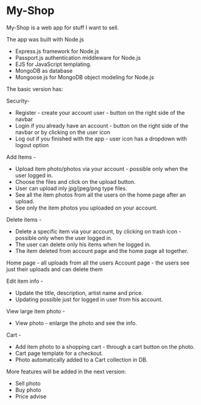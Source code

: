 # My-Shop
My-Shop is a web app for stuff I want to sell.

The app was built with Node.js
* Express.js framework for Node.js
* Passport.js authentication middleware for Node.js
* EJS for JavaScript templating.
* MongoDB as database
* Mongoose.js for MongoDB object modeling for Node.js

The basic version has:

Security-
* Register - create your account user - button on the right side of the navbar
* Login if you already have an account - button on the right side of the navbar or by clicking on the user icon
* Log out if you finished with the app - user icon has a dropdown with logout option

Add Items -
* Upload item photo/photos via your account - possible only when the user logged in.
* Choose the files and click on the upload button.
* User can upload inly jpg/jpeg/png type files.
* See all the item photos from all the users on the home page after an upload.
* See only the item photos you uploaded on your account.

Delete items -
* Delete a specific item via your account, by clicking on trash icon - possible only when the user logged in.
* The user can delete only his items when he logged in.
* The item deleted from account page and the home page all together.

Home page - all uploads from all the users
Account page - the users see just their uploads and can delete them

Edit item info -
* Update the title, description, artist name and price.
* Updating possible just for logged in user from his account.

View large item photo -
* View photo - enlarge the photo and see the info.

Cart - 
* Add item photo to a shopping cart - through a cart button on the photo.
* Cart page template for a checkout.
* Photo automatically added to a Cart collection in DB.


More features will be added in the next version:
* Sell photo
* Buy photo
* Price advise
